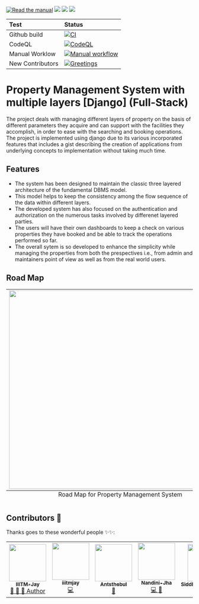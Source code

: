 [![Read the manual](https://img.shields.io/badge/read-the%20manual-blue)](https://github.com/IIITM-Jay/Property-management-System-Django-Full-Stack-/blob/main/manual/manual.md)
[![](https://img.shields.io/badge/installations-Prerequisities-important)](https://github.com/IIITM-Jay/Property-management-System-with-multiple-layers-Django-Full-Stack-/blob/main/requirements.txt)
[![](https://img.shields.io/badge/download-project%20report-success)](https://drive.google.com/file/d/1fYfPtsnYsmvmAFY8uaJ9S8ApwlAV5MZY/view?usp=sharing)
[![](https://img.shields.io/badge/basics-of%20django-brightgreen)](https://www.djangoproject.com/)

| Test | Status |
| :--- | :--- |
| Github build | [![CI](https://github.com/IIITM-Jay/Property-management-System-Django-Full-Stack-/workflows/CI/badge.svg)](https://github.com/IIITM-Jay/Property-management-System-Django-Full-Stack-/actions?query=workflow%3ACI) |
| CodeQL | [![CodeQL](https://github.com/IIITM-Jay/Property-management-System-Django-Full-Stack-/workflows/CodeQL/badge.svg)](https://github.com/IIITM-Jay/Property-management-System-Django-Full-Stack-/actions?query=workflow%3ACodeQL) |
| Manual Worklow | [![Manual workflow](https://github.com/IIITM-Jay/Property-management-System-Django-Full-Stack-/workflows/Manual%20workflow/badge.svg)](https://github.com/IIITM-Jay/Property-management-System-Django-Full-Stack-/actions?query=workflow%3A%22Manual+workflow%22)|
| New Contributors | [![Greetings](https://github.com/IIITM-Jay/Property-management-System-Django-Full-Stack-/workflows/Greetings/badge.svg)](https://github.com/IIITM-Jay/Property-management-System-Django-Full-Stack-/actions?query=workflow%3AGreetings) |
# Property Management System with multiple layers [Django] (Full-Stack)
The project deals with managing different layers of property on the basis of different parameters they acquire and can support with the facilities they accomplish, in order to ease with the searching and booking operations. The project is implemented using django due to its various incorporated features that includes a gist describing the creation of applications from underlying concepts to implementation without taking much time.

## Features
* The system has been designed to maintain the classic three layered architecture of the fundamental DBMS model.
* This model helps to keep the consistency among the flow sequence of the data within different layers. 
* The developed system has also focused on the authentication and authorization on the numerous tasks involved by differenet layered parties. 
* The users will have their own dashboards to keep a check on various properties they have booked and be able to track the operations performed so far. 
* The overall sytem is so developed to enhance the simplicity while managing the properties from both the prespectives i.e., from admin and maintainers point of view as well as from the real world users.

## Road Map
 <table class="image">
<caption align="bottom">Road Map for Property Management System</caption>
<tr><td><img width="600" height="535" src="images/road_map.png"></td></tr>
</table>


## Contributors 🌟 

Thanks goes to these wonderful people ✨✨:
<table>
	<tr>
		<td align="center">
			<a href="https://github.com/IIITM-Jay">
				<img src="https://avatars2.githubusercontent.com/u/65283880?v=4" width="100px" alt="" />
				<br /> <sub><b>IIITM-Jay</b></sub>
			</a>
			<br/> <a href="https://github.com/Jayshah6699/datascience-mashup/commits?author=IIITM-Jay">
                👑 👀 💬 Author
            </a>
		</td>
		<td align="center">
			<a href="https://github.com/iiitmjay">
				<img src="https://avatars2.githubusercontent.com/u/48219530?v=4" width="100px" alt="" />
				<br /> <sub><b>iiitmjay</b></sub>
			</a>
			<br/> <a href="https://github.com/Jayshah6699/datascience-mashup/commits?author=iiitmjay">
                 💻
            </a>
		</td>
		<td align="center">
			<a href="https://github.com/Antsthebul">
				<img src="https://avatars1.githubusercontent.com/u/56587872?v=4" width="100px" alt="" />
				<br /> <sub><b>Antsthebul</b></sub>
			</a>
			<br/> <a href="https://github.com/Jayshah6699/datascience-mashup/commits?author=Antsthebul">
                🐛
            </a>
		</td>
		<td align="center">
			<a href="https://github.com/Nandini-Jha">
				<img src="https://avatars0.githubusercontent.com/u/76875859?v=4" width="100px" alt="" />
				<br /> <sub><b>Nandini-Jha</b></sub>
			</a>
			<br/> <a href="https://github.com/Jayshah6699/datascience-mashup/commits?author=Nandini-Jha">
                💻 👀
            </a>
		</td>
		<td align="center">
			<a href="https://github.com/Siddharthmishraweb">
				<img src="https://avatars0.githubusercontent.com/u/72328255?v=4" width="100px" alt="" />
				<br /> <sub><b>Siddharthmishraweb</b></sub>
			</a>
			<br/> <a href="https://github.com/Jayshah6699/datascience-mashup/commits?author=Siddharthmishraweb">
                📖
            </a>
		</td>
	</tr>
</table>

